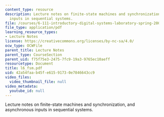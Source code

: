 ```yaml
---
content_type: resource
description: Lecture notes on finite-state machines and synchronization, and asynchronous
  inputs in sequential systems.
file: /courses/6-111-introductory-digital-systems-laboratory-spring-2006/42a54faab45fe61591730e7846643cc9_l6_fsm.pdf
file_type: application/pdf
learning_resource_types:
- Lecture Notes
license: https://creativecommons.org/licenses/by-nc-sa/4.0/
ocw_type: OCWFile
parent_title: Lecture Notes
parent_type: CourseSection
parent_uid: f75f75e3-2475-7fc9-19a3-9765ec10aeff
resourcetype: Document
title: l6_fsm.pdf
uid: 42a54faa-b45f-e615-9173-0e7846643cc9
video_files:
  video_thumbnail_file: null
video_metadata:
  youtube_id: null
---
```

Lecture notes on finite-state machines and synchronization, and asynchronous inputs in sequential systems.
